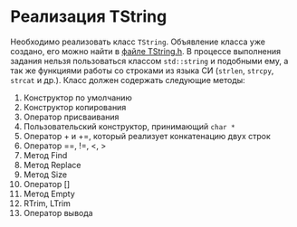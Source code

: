 # Реализация TString

Необходимо реализовать класс `TString`. Объявление класса уже создано, его можно найти в [файле TString.h](TString.h). В процессе выполнения задания нельзя пользоваться классом `std::string` и подобными ему, а так же функциями работы со строками из языка СИ (`strlen`, `strcpy`, `strcat` и др.). Класс должен содержать следующие методы:

1. Конструктор по умолчанию
1. Конструктор копирования
1. Оператор присваивания
1. Пользовательский конструктор, принимающий `char *`
1. Оператор + и +=, который реализует конкатенацию двух строк
1. Оператор ==, !=, <, >
1. Метод Find
1. Метод Replace
1. Метод Size
1. Оператор []
1. Метод Empty
1. RTrim, LTrim
1. Оператор вывода

